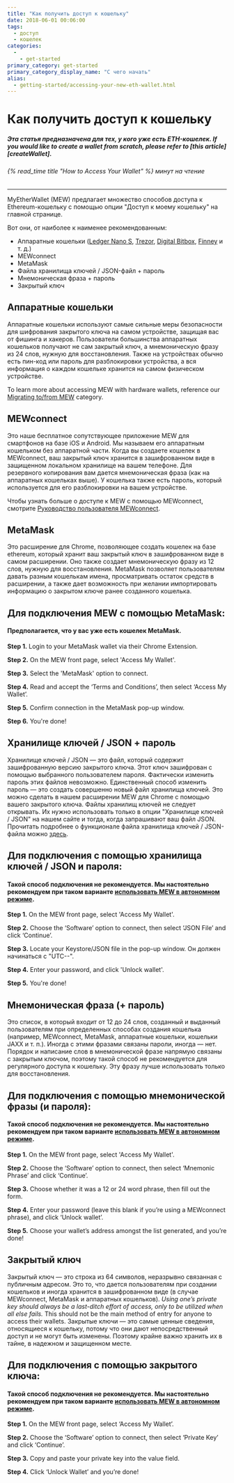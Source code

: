 ```yaml
---
title: "Как получить доступ к кошельку"
date: 2018-06-01 00:06:00
tags:
  - доступ
  - кошелек
categories:
  - 
    - get-started
primary_category: get-started
primary_category_display_name: "С чего начать"
alias:
  - getting-started/accessing-your-new-eth-wallet.html
---
```


# __Как получить доступ к кошельку__
##### <i>Эта статья предназначена для тех, у кого уже есть ETH-кошелек. If you would like to create a wallet from scratch, please refer to [this article][createWallet].</i>
###### {% read_time title "How to Access Your Wallet" %} минут на чтение
***
MyEtherWallet (MEW) предлагает множество способов доступа к Ethereum-кошельку с помощью опции "Доступ к моему кошельку" на главной странице.

Вот они, от наиболее к наименее рекомендованным:

* Аппаратные кошельки ([Ledger Nano S](https://www.ledger.com/?r=fa4b), [Trezor](https://trezor.io/?offer_id=12&aff_id=2029), [Digital Bitbox](https://shiftcrypto.ch/?ref=mew), [Finney](http://shop.sirinlabs.com/?rfsn=2397639.54fdf&utm_source=refersion&utm_medium=affiliate&utm_campaign=2397639.54fdf) и т. д.)
* MEWconnect
* MetaMask
* Файла хранилища ключей / JSON-файл + пароль
* Мнемоническая фраза + пароль
* Закрытый ключ

## __Аппаратные кошельки__

Аппаратные кошельки используют самые сильные меры безопасности для шифрования закрытого ключа на самом устройстве, защищая вас от фишинга и хакеров. Пользователи большинства аппаратных кошельков получают не сам закрытый ключ, а мнемоническую фразу из 24 слов, нужную для восстановления. Также на устройствах обычно есть пин-код или пароль для разблокировки устройства, а вся информация о каждом кошельке хранится на самом физическом устройстве.

To learn more about accessing MEW with hardware wallets, reference our [Migrating to/from MEW](/@@@@@@/migration/moving-from-exchange-to-mew/) category.



## __MEWconnect__
Это наше бесплатное сопутствующее приложение MEW для смартфонов на базе iOS и Android. Мы называем его аппаратным кошельком без аппаратной части. Когда вы создаете кошелек в MEWconnect, ваш закрытый ключ хранится в зашифрованном виде в защищенном локальном хранилище на вашем телефоне. Для резервного копирования вам дается мнемоническая фраза (как на аппаратных кошельках выше). У кошелька также есть пароль, который используется для его разблокировки на вашем устройстве.

Чтобы узнать больше о доступе к MEW с помощью MEWconnect, смотрите [Руководство пользователя MEWconnect](/@@@@@@/mewconnect/mewconnect-user-guide/).



## __MetaMask__
Это расширение для Chrome, позволяющее создать кошелек на базе ethereum, который хранит ваш закрытый ключ в зашифрованном виде в самом расширении. Оно также создает мнемоническую фразу из 12 слов, нужную для восстановления. MetaMask позволяет пользователям давать разным кошелькам имена, просматривать остаток средств в расширении, а также дает возможность при желании импортировать информацию о закрытом ключе ранее созданного кошелька.



## __Для подключения MEW с помощью MetaMask:__
#### __Предполагается, что у вас уже есть кошелек MetaMask.__

**Step 1.** Login to your MetaMask wallet via their Chrome Extension.

**Step 2.** On the MEW front page, select 'Access My Wallet'.

**Step 3.** Select the 'MetaMask' option to connect.

**Step 4.** Read and accept the ‘Terms and Conditions’, then select ‘Access My Wallet’.

**Step 5.** Confirm connection in the MetaMask pop-up window.

**Step 6.** You're done!



## __Хранилище ключей / JSON + пароль__
Хранилище ключей / JSON — это файл, который содержит зашифрованную версию закрытого ключа. Этот ключ зашифрован с помощью выбранного пользователем пароля. Фактически изменить пароль этих файлов невозможно. Единственный способ изменить пароль — это создать совершенно новый файл хранилища ключей. Это можно сделать в нашем расширении MEW для Chrome с помощью вашего закрытого ключа. Файлы хранилищ ключей не следует открывать. Их нужно использовать только в опции "Хранилище ключей / JSON" на нашем сайте и тогда, когда запрашивают ваш файл JSON. Прочитать подробнее о функционале файла хранилища ключей / JSON-файла можно [здесь](/@@@@@@/security-and-privacy/what-is-a-keystore-file/).



## __Для подключения с помощью хранилища ключей / JSON и пароля:__
#### __Такой способ подключения не рекомендуется. Мы настоятельно рекомендуем при таком варианте [использовать MEW в автономном режиме](/@@@@@@/offline/offline-mew-looks-weird/).__

**Step 1.** On the MEW front page, select 'Access My Wallet'.

**Step 2.** Choose the ‘Software’ option to connect, then select ‘JSON File’ and click ‘Continue’.

**Step 3.** Locate your Keystore/JSON file in the pop-up window. Он должен начинаться с "UTC--".

**Step 4.** Enter your password, and click 'Unlock wallet'.

**Step 5.** You're done!



## __Мнемоническая фраза (+ пароль)__
Это список, в который входит от 12 до 24 слов, созданный и выданный пользователям при определенных способах создания кошелька (например, MEWconnect, MetaMask, аппаратные кошельки, кошельки JAXX и т. п.). Иногда с этими фразами связаны пароли, иногда — нет. Порядок и написание слов в мнемонической фразе напрямую связаны с закрытым ключом, поэтому такой способ не рекомендуется для регулярного доступа к кошельку. Эту фразу лучше использовать только для восстановления.



## __Для подключения с помощью мнемонической фразы (и пароля):__
#### __Такой способ подключения не рекомендуется. Мы настоятельно рекомендуем при таком варианте [использовать MEW в автономном режиме](/@@@@@@/offline/offline-mew-looks-weird/).__

**Step 1.** On the MEW front page, select 'Access My Wallet'.

**Step 2.** Choose the ‘Software’ option to connect, then select ‘Mnemonic Phrase’ and click ‘Continue’.

**Step 3.** Choose whether it was a 12 or 24 word phrase, then fill out the form.

**Step 4.** Enter your password (leave this blank if you’re using a MEWconnect phrase), and click ‘Unlock wallet’.

**Step 5.** Choose your wallet’s address amongst the list generated, and you’re done!



## __Закрытый ключ__
Закрытый ключ — это строка из 64 символов, неразрывно связанная с публичным адресом. Это то, что дается пользователям при создании кошельков и иногда хранится в зашифрованном виде (в случае MEWconnect, MetaMask и аппаратных кошельков). *Using one’s private key should always be a last-ditch effort of access, only to be utilized when all else fails.* This should not be the main method of entry for anyone to access their wallets. Закрытые ключи — это самые ценные сведения, относящиеся к кошельку, потому что они дают непосредственный доступ и не могут быть изменены. Поэтому крайне важно хранить их в тайне, в надежном и защищенном месте.



## __Для подключения с помощью закрытого ключа:__
#### __Такой способ подключения не рекомендуется. Мы настоятельно рекомендуем при таком варианте [использовать MEW в автономном режиме](/@@@@@@/offline/offline-mew-looks-weird/).__

**Step 1.** On the MEW front page, select ‘Access My Wallet’.

**Step 2.** Choose the ‘Software’ option to connect, then select ‘Private Key’ and click ‘Continue’.

**Step 3.** Copy and paste your private key into the value field.

**Step 4.** Click ‘Unlock Wallet’ and you’re done!
